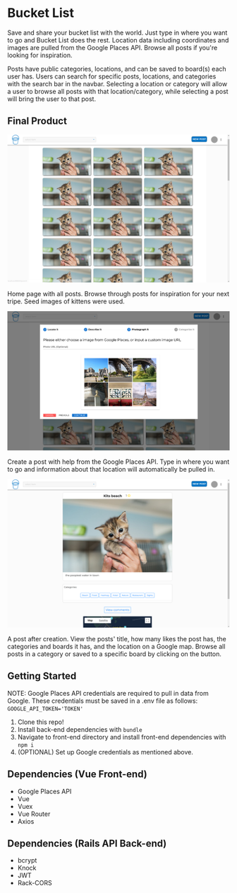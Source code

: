 # Bucket List

Save and share your bucket list with the world. Just type in where you want to go and Bucket List does the rest. Location data including coordinates and images are pulled from the Google Places API. Browse all posts if you're looking for inspiration.

Posts have public categories, locations, and can be saved to board(s) each user has. Users can search for specific posts, locations, and categories with the search bar in the navbar. Selecting a location or category will allow a user to browse all posts with that location/category, while selecting a post will bring the user to that post.

## Final Product

![Home page](https://github.com/geoffmphillips/bucket-list/blob/master/public/home.png)

Home page with all posts. Browse through posts for inspiration for your next tripe. Seed images of kittens were used.

![Create a post](https://github.com/geoffmphillips/bucket-list/blob/master/public/create-post.png)

Create a post with help from the Google Places API. Type in where you want to go and information about that location will automatically be pulled in.

![Create a post](https://github.com/geoffmphillips/bucket-list/blob/master/public/post.png)

A post after creation. View the posts' title, how many likes the post has, the categories and boards it has, and the location on a Google map. Browse all posts in a category or saved to a specific board by clicking on the button.

## Getting Started

NOTE: Google Places API credentials are required to pull in data from Google. These credentials must be saved in a .env file as follows: ```GOOGLE_API_TOKEN='TOKEN'```

1. Clone this repo!
1. Install back-end dependencies with ```bundle```
1. Navigate to front-end directory and install front-end dependencies with ```npm i```
1. (OPTIONAL) Set up Google credentials as mentioned above.

## Dependencies (Vue Front-end)

* Google Places API
* Vue
* Vuex
* Vue Router
* Axios

## Dependencies (Rails API Back-end)

* bcrypt
* Knock
* JWT
* Rack-CORS
